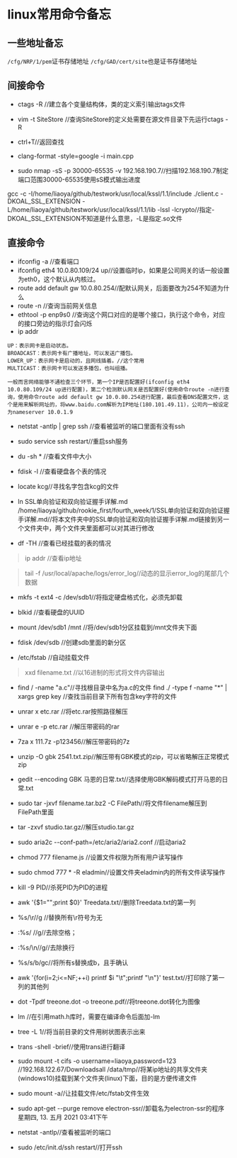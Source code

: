 # linux常用命令备忘
## 一些地址备忘
`/cfg/NRP/1/pem`证书存储地址
`/cfg/GAD/cert/site`也是证书存储地址
## 间接命令
*  ctags -R //建立各个变量结构体，类的定义索引输出tags文件

* vim -t SiteStore //查询SiteStore的定义处需要在源文件目录下先运行ctags -R

* ctrl+T//返回查找

* clang-format -style=google -i main.cpp

* sudo nmap -sS -p 30000-65535 -v 192.168.190.7//扫描192.168.190.7制定端口范围30000-65535使用sS模式输出进度


gcc -c -I/home/liaoya/github/testwork/usr/local/kssl/1.1/include ./client.c -DKOAL_SSL_EXTENSION  -L/home/liaoya/github/testwork/usr/local/kssl/1.1/lib -lssl -lcrypto//指定-DKOAL_SSL_EXTENSION不知道是什么意思，-L是指定.so文件
## 直接命令
- ifconfig -a //查看端口
- ifconfig eth4 10.0.80.109/24 up//设置临时ip，如果是公司网关的话一般设置为eth0，这个默认从内核过。
- route add default gw 10.0.80.254//配默认网关，后面要改为254不知道为什么
- route -n //查询当前网关信息
- ethtool -p enp9s0 //查询这个网口对应的是哪个接口，执行这个命令，对应的接口旁边的指示灯会闪烁
- ip addr
```
UP：表示网卡是启动状态。
BROADCAST：表示网卡有广播地址，可以发送广播包。
LOWER_UP：表示网卡是启动的，且网线插着。//这个常用
MULTICAST：表示网卡可以发送多播包，也叫组播。
```
`一般而言网络能够不通检查三个环节，第一个IP是否配置好(ifconfig eth4 10.0.80.109/24 up进行配置)，第二个检测默认网关是否配置好(使用命令route -n进行查询，使用命令route add default gw 10.0.80.254进行配置，最后查看DNS配置文件，这个是用来解析网址的，将www.baidu.com解析为IP地址(180.101.49.11)，公司内一般设定为nameserver 10.0.1.9`

- netstat -antlp | grep ssh //查看被监听的端口里面有没有ssh
- sudo service ssh restart//重启ssh服务
-  du -sh * //查看文件中大小

- fdisk -l //查看硬盘各个表的情况
- locate kcg//寻找名字包含kcg的文件

- ln SSL单向验证和双向验证握手详解.md /home/liaoya/github/rookie_first/fourth_week/1/SSL单向验证和双向验证握手详解.md//将本文件夹中的SSL单向验证和双向验证握手详解.md链接到另一个文件夹中，两个文件夹里面都可以对其进行修改

- df -TH //查看已经挂载的表的情况
> ip addr //查看ip地址

>  tail -f /usr/local/apache/logs/error_log//动态的显示error_log的尾部几个数据

- mkfs -t ext4 -c /dev/sdb1//将指定硬盘格式化，必须先卸载

- blkid //查看硬盘的UUID

- mount /dev/sdb1 /mnt //将/dev/sdb1分区挂载到/mnt文件夹下面	


- fdisk /dev/sdb //创建sdb里面的新分区

- /etc/fstab //自动挂载文件
> xxd filename.txt //以16进制的形式将文件内容输出

- find / -name "a.c"//寻找根目录中名为a.c的文件
find ./ -type f -name "*" | xargs grep key //查找当前目录下所有包含key字符的文件

- unrar x etc.rar //将etc.rar按照路径解压
- unrar e -p etc.rar //解压带密码的rar
- 7za x 111.7z -p123456//解压带密码的7z
- unzip -O gbk 2541.txt.zip//解压带有GBK模式的zip，可以省略解压正常模式zip
- gedit --encoding GBK 马恩的日常.txt//选择使用GBK解码模式打开马恩的日常.txt
- sudo tar -jxvf filename.tar.bz2 -C FilePath//将文件filename解压到FilePath里面
- tar -zxvf studio.tar.gz//解压studio.tar.gz
- sudo aria2c --conf-path=/etc/aria2/aria2.conf //启动aria2

- chmod 777 filename.js //设置文件权限为所有用户读写操作
- sudo chmod 777 * -R eladmin//设置文件夹eladmin内的所有文件读写操作

- kill -9 PID//杀死PID为PID的进程

- awk '{$1="";print $0}' Treedata.txt//删除Treedata.txt的第一列

- %s/\r//g //替换所有\r符号为无
- :%s/ //g//去除空格；
- :%s/\n//g//去除换行
- %s/s/b/gc//将所有s替换成b，且手确认

- awk '{for(i=2;i<=NF;++i) printf $i "\t";printf "\n"}' test.txt//打印除了第一列的其他列

- dot -Tpdf treeone.dot -o treeone.pdf//将treeone.dot转化为图像

- lm //在引用math.h库时，需要在编译命令后面加-lm

- tree -L 1//将当前目录的文件用树状图表示出来

- trans -shell -brief//使用trans进行翻译

- sudo mount -t cifs -o username=liaoya,password=123 //192.168.122.67/Downloadsall /data/tmp//将某ip地址的共享文件夹(windows10)挂载到某个文件夹(linux)下面，目的是方便传递文件

- sudo mount -a//让挂载文件/etc/fstab文件生效

-  sudo apt-get --purge remove electron-ssr//卸载名为electron-ssr的程序星期四, 13. 五月 2021 03:41下午 

- netstat -antlp//查看被监听的端口

- sudo /etc/init.d/ssh restart//打开ssh